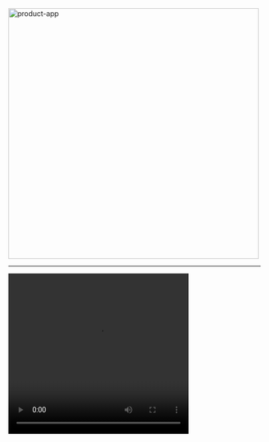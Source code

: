 <img src="" width="500" alt="product-app">
<hr>
<video width="360" height="320" controls="controls">
  <source src="https://thumbs.gfycat.com/HonoredSourLiger-mobile.mp4" type="video/mp4" />
</video>
